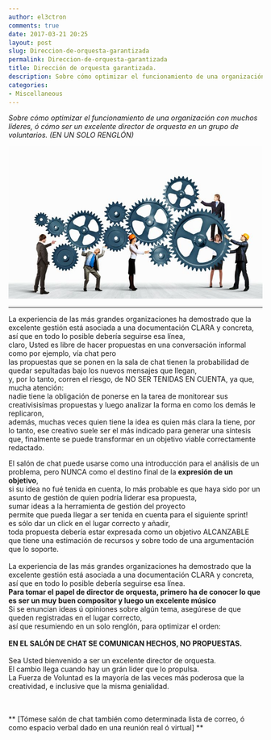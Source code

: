 ```yaml
---
author: el3ctron
comments: true
date: 2017-03-21 20:25
layout: post
slug: Direccion-de-orquesta-garantizada
permalink: Direccion-de-orquesta-garantizada
title: Dirección de orquesta garantizada.
description: Sobre cómo optimizar el funcionamiento de una organización con muchos líderes, ó cómo ser un excelente director de orquesta en un grupo de voluntarios. (EN UN SOLO RENGLÓN)
categories:
- Miscellaneous
---
```


*Sobre cómo optimizar el funcionamiento de una organización con muchos líderes, ó cómo ser un excelente director de orquesta en un grupo de voluntarios. (EN UN SOLO RENGLÓN)*

[![Dirección de orquesta garantizada!](/wp-content/uploads/por_tema/politica/organizacion.jpg)](/Direccion-de-orquesta-garantizada "Sobre cómo optimizar el funcionamiento de una organización con muchos líderes.... [CLICK PARA ENTRAR AL ARTÍCULO]")


<!-- more -->
---
La experiencia de las más grandes organizaciones ha demostrado que la excelente gestión está asociada a una documentación CLARA y concreta, así que en todo lo posible debería seguirse esa línea,<br>
claro, Usted es libre de hacer propuestas en una conversación informal como por ejemplo, vía chat pero<br>
las propuestas que se ponen en la sala de chat tienen la probabilidad de quedar sepultadas bajo los nuevos mensajes que llegan,<br>
y, por lo tanto,  corren el riesgo, de NO SER TENIDAS EN CUENTA, ya que,<br>
mucha atención:<br>
nadie tiene la obligación de ponerse en la tarea de monitorear sus creativisisímas propuestas y luego analizar la forma en como los demás le replicaron,<br>
además, muchas veces quien tiene la idea es quien más clara la tiene, por lo tanto, ese creativo suele ser el más indicado para generar una síntesis que, finalmente se puede transformar en un objetivo viable correctamente redactado.<br>

El salón de chat puede usarse como una introducción para el análisis de un problema, pero NUNCA como el destino final de la **expresión de un objetivo**,<br>
si su idea no fué tenida en cuenta, lo más probable es que haya sido por un asunto de gestión de quien podría liderar esa propuesta,<br>
sumar ideas a la herramienta de gestión del proyecto<br>
permite que pueda llegar a ser tenida en cuenta para el siguiente sprint!<br>
es sólo dar un click en el lugar correcto y añadir,<br>
toda propuesta debería estar expresada como un objetivo ALCANZABLE que tiene una estimación de recursos y sobre todo de una argumentación que lo soporte.<br><br>
La experiencia de las más grandes organizaciones ha demostrado que la excelente gestión está asociada a una documentación CLARA y concreta, así que en todo lo posible debería seguirse esa línea.<br>
**Para tomar el papel de director de orquesta, primero ha de conocer lo que es ser un muy buen compositor y luego un excelente músico**<br>
Si se enuncian ideas ú opiniones sobre algún tema, asegúrese de que queden registradas en el lugar correcto,<br>
así que resumiendo en un solo renglón, para optimizar el orden:<br><br>
**EN EL SALÓN DE CHAT SE COMUNICAN HECHOS, NO PROPUESTAS.**<br><br>
Sea Usted bienvenido a ser un excelente director de orquesta.<br>
El cambio llega cuando hay un grán lider que lo propulsa.<br>
La Fuerza de Voluntad es la mayoría de las veces más poderosa que la creatividad, e inclusive que la misma genialidad.<br><br><br>

** [Tómese salón de chat también como determinada lista de correo, ó como espacio verbal dado en una reunión real ó virtual] **
